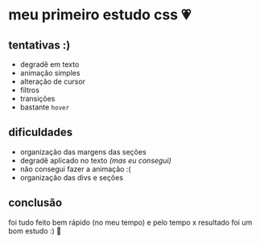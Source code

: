 # meu primeiro estudo css 💗
## tentativas :)
- degradê em texto
- animação simples
- alteração de cursor
- filtros
- transições
- bastante ``hover``

## dificuldades
- organização das margens das seções
- degradê aplicado no texto _(mas eu consegui)_
- não consegui fazer a animação :(
- organização das divs e seções

## conclusão
foi tudo feito bem rápido (no meu tempo) e pelo tempo x resultado foi um bom estudo :) 🍃

